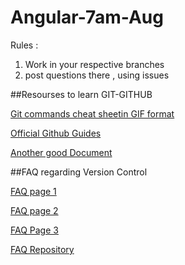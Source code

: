 # Angular-7am-Aug

Rules : 

1. Work in your respective branches
2. post questions there , using issues

##Resourses to learn GIT-GITHUB

[Git commands cheat sheetin GIF format](https://khaledmohammed000.github.io/Git-Cheat-Sheet-using-gifs/)

[Official Github Guides](https://guides.github.com/)

[Another good Document](https://www.atlassian.com/git/)

##FAQ regarding Version Control

[FAQ page 1](https://github.com/khaledMohammed000/Notes-Reflections/blob/master/lesson%201)

[FAQ page 2](https://github.com/khaledMohammed000/Notes-Reflections/blob/master/lesson%202)

[FAQ Page 3](https://github.com/khaledMohammed000/Notes-Reflections/blob/master/lesson%203)

[FAQ Repository](https://github.com/khaledMohammed000/Learn-GIT)
